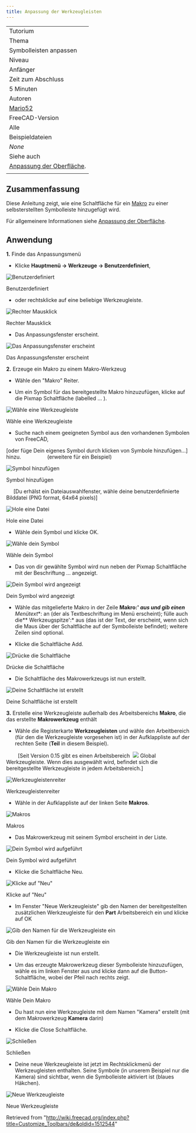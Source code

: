```yaml
---
title: Anpassung der Werkzeugleisten
---
```

|  |
| --- |
| Tutorium |
| Thema |
| Symbolleisten anpassen |
| Niveau |
| Anfänger |
| Zeit zum Abschluss |
| 5 Minuten |
| Autoren |
| [Mario52](/User:Mario52 "User:Mario52") |
| FreeCAD-Version |
| Alle |
| Beispieldateien |
| *None* |
| Siehe auch |
| [Anpassung der Oberfläche](/Interface_Customization/de "Interface Customization/de"). |
|  |

## Zusammenfassung

Diese Anleitung zeigt, wie eine Schaltfläche für ein [Makro](/Macros/de "Macros/de") zu einer selbsterstellten Symbolleiste hinzugefügt wird.

Für allgemeinere Informationen siehe [Anpassung der Oberfläche](/Interface_Customization/de "Interface Customization/de").

## Anwendung

**1.** Finde das Anpassungsmenü

* Klicke **Hauptmenü → Werkzeuge → Benutzerdefiniert**,

![Benutzerdefiniert](/images/CustomizeToolBar_01.png)

Benutzerdefiniert

* oder rechtsklicke auf eine beliebige Werkzeugleiste.

![Rechter Mausklick](/images/CustomizeToolBar_02.png)

Rechter Mausklick

* Das Anpassungsfenster erscheint.

![Das Anpassungsfenster erscheint](/images/CustomizeToolBar_03.png)

Das Anpassungsfenster erscheint

**2.** Erzeuge ein Makro zu einem Makro-Werkzeug

* Wähle den "Makro" Reiter.

* Um ein Symbol für das bereitgestellte Makro hinzuzufügen, klicke auf die Pixmap Schaltfläche (labelled ... ).

![Wähle eine Werkzeugleiste](/images/CustomizeToolBar_04.png)

Wähle eine Werkzeugleiste

* Suche nach einem geeigneten Symbol aus den vorhandenen Symbolen von FreeCAD,

[oder füge Dein eigenes Symbol durch klicken von Symbole hinzufügen...] hinzu.                  (erweitere für ein Beispiel)

![Symbol hinzufügen](/images/CustomizeToolBar_05.png)

Symbol hinzufügen

     [Du erhälst ein Dateiauswahlfenster, wähle deine benutzerdefinierte Bilddatei (PNG format, 64x64 pixels)]

![Hole eine Datei](/images/CustomizeToolBar_06.png)

Hole eine Datei

* Wähle dein Symbol und klicke OK.

![Wähle dein Symbol](/images/Customize5de.jpg)

Wähle dein Symbol

* Das von dir gewählte Symbol wird nun neben der Pixmap Schaltfläche mit der Beschriftung ... angezeigt.

![Dein Symbol wird angezeigt](/images/Customize6de.jpg)

Dein Symbol wird angezeigt

* Wähle das mitgelieferte Makro in der Zeile **Makro:' *aus und gib einen*** *Menütext**: an (der als Textbeschriftung im Menü erscheint); fülle auch die** Werkzeugspitze':* aus (das ist der Text, der erscheint, wenn sich die Maus über der Schaltfläche auf der Symbolleiste befindet); weitere Zeilen sind optional.

* Klicke die Schaltfläche Add.

![Drücke die Schaltfläche](/images/CustomizeToolBar_09.png)

Drücke die Schaltfläche

* Die Schaltfläche des Makrowerkzeugs ist nun erstellt.

![Deine Schaltfläche ist erstellt](/images/CustomizeToolBar_10.png)

Deine Schaltfläche ist erstellt

**3.** Erstelle eine Werkzeugleiste außerhalb des Arbeitsbereichs **Makro**, die das erstellte **Makrowerkzeug** enthält

* Wähle die Registerkarte **Werkzeugleisten** und wähle den Arbeitbereich (für den die Werkzeugleiste vorgesehen ist) in der Aufklappliste auf der rechten Seite (**Teil** in diesem Beispiel).

        [Seit Version 0.15 gibt es einen Arbeitsbereich  ![](/images/Freecad.svg) Global  Werkzeugleiste.
Wenn dies ausgewählt wird, befindet sich die bereitgestellte Werkzeugleiste in jedem Arbeitsbereich.]

![Werkzeugleistenreiter](/images/CustomizeToolBar_11.png)

Werkzeugleistenreiter

* Wähle in der Aufklappliste auf der linken Seite **Makros**.

![Makros](/images/CustomizeToolBar_12.png)

Makros

* Das Makrowerkzeug mit seinem Symbol erscheint in der Liste.

![Dein Symbol wird aufgeführt](/images/CustomizeToolBar_13.png)

Dein Symbol wird aufgeführt

* Klicke die Schaltfläche Neu.

![Klicke auf "Neu"](/images/CustomizeToolBar_14.png)

Klicke auf "Neu"

* Im Fenster "Neue Werkzeugleiste" gib den Namen der bereitgestellten zusätzlichen Werkzeugleiste für den **Part** Arbeitsbereich ein und klicke auf OK

![Gib den Namen für die Werkzeugleiste ein](/images/CustomizeToolBar_15.png)

Gib den Namen für die Werkzeugleiste ein

* Die Werkzeugleiste ist nun erstellt.

* Um das erzeugte Makrowerkzeug dieser Symbolleiste hinzuzufügen, wähle es im linken Fenster aus und klicke dann auf die Button-Schaltfläche, wobei der Pfeil nach rechts zeigt.

![Wähle Dein Makro](/images/CustomizeToolBar_16.png)

Wähle Dein Makro

* Du hast nun eine Werkzeugleiste mit dem Namen "Kamera" erstellt (mit dem Makrowerkzeug **Kamera** darin)

* Klicke die Close Schaltfläche.

![Schließen](/images/CustomizeToolBar_17.png)

Schließen

* Deine neue Werkzeugleiste ist jetzt im Rechtsklickmenü der Werkzeugleisten enthalten. Seine Symbole (in unserem Beispiel nur die Kamera) sind sichtbar, wenn die Symbolleiste aktiviert ist (blaues Häkchen).

![Neue Werkzeugleiste](/images/CustomizeToolBar_18.png)

Neue Werkzeugleiste

Retrieved from "<http://wiki.freecad.org/index.php?title=Customize_Toolbars/de&oldid=1512544>"
